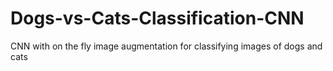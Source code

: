 # Dogs-vs-Cats-Classification-CNN
CNN with on the fly image augmentation for classifying images of dogs and cats
